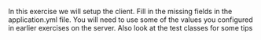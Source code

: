 In this exercise we will setup the client.
Fill in the missing fields in the application.yml file.
You will need to use some of the values you configured in earlier exercises on the server.
Also look at the test classes for some tips